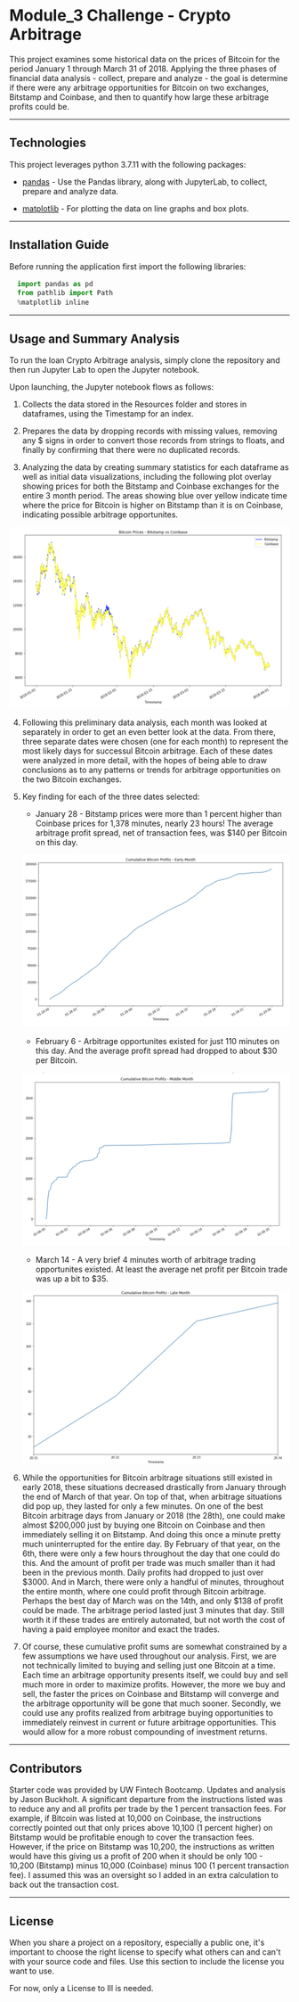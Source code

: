 
# Module_3 Challenge - Crypto Arbitrage

This project examines some historical data on the prices of Bitcoin for the period January 1 through March 31 of 2018.  Applying the three phases of financial data analysis - collect, prepare and analyze - the goal is determine if there were any arbitrage opportunities for Bitcoin on two exchanges, Bitstamp and Coinbase, and then to quantify how large these arbitrage profits could be.

---

## Technologies

This project leverages python 3.7.11 with the following packages:

* [pandas](https://pandas.pydata.org) - Use the Pandas library, along with JupyterLab, to collect, prepare and analyze data.

* [matplotlib](https://matplotlib.org) - For plotting the data on line graphs and box plots.

---

## Installation Guide

Before running the application first import the following libraries:

```python
  import pandas as pd
  from pathlib import Path
  %matplotlib inline
```

---

## Usage and Summary Analysis

To run the loan Crypto Arbitrage analysis, simply clone the repository and then run Jupyter Lab to open the Jupyter notebook.

Upon launching, the Jupyter notebook flows as follows:

1.  Collects the data stored in the Resources folder and stores in dataframes, using the Timestamp for an index.

2.  Prepares the data by dropping records with missing values, removing any $ signs in order to convert those records from strings to floats, and finally by confirming that there were no duplicated records.

3.  Analyzing the data by creating summary statistics for each dataframe as well as initial data visualizations, including the following plot overlay showing prices for both the Bitstamp and Coinbase exchanges for the entire 3 month period.  The areas showing blue over yellow indicate time where the price for Bitcoin is higher on Bitstamp than it is on Coinbase, indicating possible arbitrage opportunites. 

![Sample Bitcoin Price Plot](images/Bitstamp_vs_Coinbase_2018_Jan_to_Mar.png)

4. Following this preliminary data analysis, each month was looked at separately in order to get an even better look at the data.  From there, three separate dates were chosen (one for each month) to represent the most likely days for successul Bitcoin arbitrage.  Each of these dates were analyzed in more detail, with the hopes of being able to draw conclusions as to any patterns or trends for arbitrage opportunities on the two Bitcoin exchanges.  

5. Key finding for each of the three dates selected:
    * January 28 - Bitstamp prices were more than 1 percent higher than Coinbase prices for 1,378 minutes, nearly 23 hours!  The average arbitrage profit spread, net of transaction fees, was $140 per Bitcoin on this day.
    
    ![January 28 Cumulative Returns](images/Cumulative_Returns_20180128.png)
    
    * February 6 - Arbitrage opportunites existed for just 110 minutes on this day.  And the average profit spread had dropped to about $30 per Bitcoin.
    
    ![February 6 Cumulative Returns](images/Cumulative_Returns_20180206.png)
    
    * March 14 - A very brief 4 minutes worth of arbitrage trading opportunites existed.  At least the average net profit per Bitcoin trade was up a bit to $35.
    
    ![March 14 Cumulative Returns](images/Cumulative_Returns_20180314.png)
    

6. While the opportunities for Bitcoin arbitrage situations still existed in early 2018, these situations decreased drastically from January through the end of March of that year.  On top of that, when arbitrage situations did pop up, they lasted for only a few minutes.  On one of the best Bitcoin arbitrage days from January or 2018 (the 28th), one could make almost $200,000 just by buying one Bitcoin on Coinbase and then immediately selling it on Bitstamp.  And doing this once a minute pretty much uninterrupted for the entire day.  By February of that year, on the 6th, there were only a few hours throughout the day that one could do this.  And the amount of profit per trade was much smaller than it had been in the previous month.  Daily profits had dropped to just over $3000.  And in March, there were only a handful of minutes, throughout the entire month, where one could profit through Bitcoin arbitrage.  Perhaps the best day of March was on the 14th, and only $138 of profit could be made.  The arbitrage period lasted just 3 minutes that day.  Still worth it if these trades are entirely automated, but not worth the cost of having a paid employee monitor and exact the trades.

7. Of course, these cumulative profit sums are somewhat constrained by a few assumptions we have used throughout our analysis.  First, we are not technically limited to buying and selling just one Bitcoin at a time.  Each time an arbitrage opportunity presents itself, we could buy and sell much more in order to maximize profits.  However, the more we buy and sell, the faster the prices on Coinbase and Bitstamp will converge and the arbitrage opportunity will be gone that much sooner.  Secondly, we could use any profits realized from arbitrage buying opportunities to immediately reinvest in current or future arbitrage opportunities.  This would allow for a more robust compounding of investment returns.

---

## Contributors

Starter code was provided by UW Fintech Bootcamp.  Updates and analysis by Jason Buckholt.  A significant departure from the instructions listed was to reduce any and all profits per trade by the 1 percent transaction fees.  For example, if Bitcoin was listed at 10,000 on Coinbase, the instructions correctly pointed out that only prices above 10,100 (1 percent higher) on Bitstamp would be profitable enough to cover the transaction fees.  However, if the price on Bitstamp was 10,200, the instructions as written would have this giving us a profit of 200 when it should be only 100 - 10,200 (Bitstamp) minus 10,000 (Coinbase) minus 100 (1 percent transaction fee).  I assumed this was an oversight so I added in an extra calculation to back out the transaction cost. 

---

## License

When you share a project on a repository, especially a public one, it's important to choose the right license to specify what others can and can't with your source code and files. Use this section to include the license you want to use.

For now, only a License to Ill is needed.